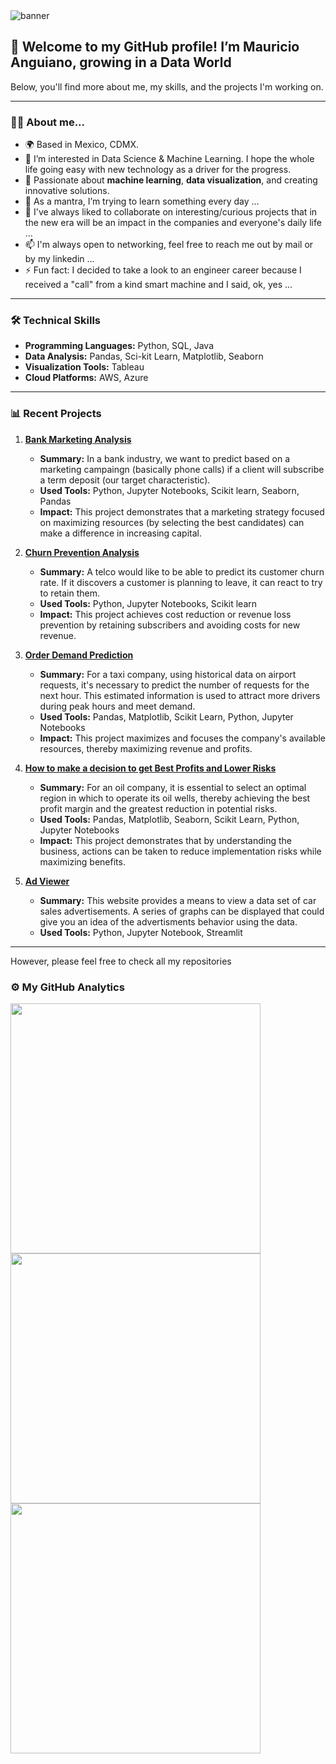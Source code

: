 <img alt="banner" src="https://lh3.googleusercontent.com/d/1kOJkYz_NSklYflDMEGRTDZ3_Utpf8TtQ">

## 👋 Welcome to my GitHub profile! I’m Mauricio Anguiano, growing in a Data World
Below, you'll find more about me, my skills, and the projects I'm working on.

---

### 👨‍💻 About me...
- 🌍 Based in Mexico, CDMX.
- 👀 I’m interested in Data Science & Machine Learning. I hope the whole life going easy with new technology as a driver for the progress.
- 🌟 Passionate about **machine learning**, **data visualization**, and creating innovative solutions.
- 🌱 As a mantra, I’m trying to learn something every day ...
- 💞️ I've always liked to collaborate on interesting/curious projects that in the new era will be an impact in the companies and everyone's daily life ...
- 📫 I'm always open to networking, feel free to reach me out by mail or by my linkedin ...
- ⚡ Fun fact: I decided to take a look to an engineer career because I received a "call" from a kind smart machine and I said, ok, yes ...

---

### 🛠️ Technical Skills
- **Programming Languages:** Python, SQL, Java
- **Data Analysis:** Pandas, Sci-kit Learn, Matplotlib, Seaborn
- **Visualization Tools:** Tableau
- **Cloud Platforms:** AWS, Azure

--- 


### 📊 Recent Projects
1. **<a href="https://github.com/mauangwk/bankmkt_term_deposit_pred" target="_blank">Bank Marketing Analysis</a>**
   - **Summary:** In a bank industry, we want to predict based on a marketing campaingn (basically phone calls) if a client will subscribe a term deposit (our target characteristic).
   - **Used Tools:** Python, Jupyter Notebooks, Scikit learn, Seaborn, Pandas
   - **Impact:** This project demonstrates that a marketing strategy focused on maximizing resources (by selecting the best candidates) can make a difference in increasing capital.

1. **<a href="https://github.com/mauangwk/interconnect_churn_prevention" target="_blank">Churn Prevention Analysis</a>**
   - **Summary:** A telco would like to be able to predict its customer churn rate. If it discovers a customer is planning to leave, it can react to try to retain them.
   - **Used Tools:** Python, Jupyter Notebooks, Scikit learn  
   - **Impact:** This project achieves cost reduction or revenue loss prevention by retaining subscribers and avoiding costs for new revenue.


2. **<a href="https://github.com/mauangwk/slt_order_demand_prediction" target="_blank">Order Demand Prediction</a>**
   - **Summary:** For a taxi company, using historical data on airport requests, it's necessary to predict the number of requests for the next hour. This estimated information is used to attract more drivers during peak hours and meet demand.
   - **Used Tools:** Pandas, Matplotlib, Scikit Learn, Python, Jupyter Notebooks
   - **Impact:** This project maximizes and focuses the company's available resources, thereby maximizing revenue and profits.

3. **<a href="https://github.com/mauangwk/goil_profits_risks" target="_blank">How to make a decision to get Best Profits and Lower Risks</a>**
   - **Summary:** For an oil company, it is essential to select an optimal region in which to operate its oil wells, thereby achieving the best profit margin and the greatest reduction in potential risks.
   - **Used Tools:** Pandas, Matplotlib, Seaborn, Scikit Learn, Python, Jupyter Notebooks
   - **Impact:** This project demonstrates that by understanding the business, actions can be taken to reduce implementation risks while maximizing benefits.

4. **<a href="https://github.com/mauangwk/ads-car-viewer" target="_blank">Ad Viewer</a>**
   - **Summary:** This website provides a means to view a data set of car sales advertisements. A series of graphs can be displayed that could give you an idea of the advertisments behavior using the data.
   - **Used Tools:** Python, Jupyter Notebook, Streamlit

---

However, please feel free to check all my repositories

### ⚙️ My GitHub Analytics

<p align="center">

<!--
<a href="https://github.com/mauangwk">
<img height="180em" src="https://github-readme-stats-eight-theta.vercel.app/api?username=mauangwk&show_icons=true&theme=algolia&include_all_commits=true&count_private=true"/>
<img height="180em" src="https://github-readme-stats-eight-theta.vercel.app/api/top-langs/?username=mauangwk&layout=compact&langs_count=8&theme=algolia"/>
-->

<img width="400em" src="https://github-readme-streak-stats.herokuapp.com/?user=mauangwk&theme=nord&hide_border=false"/><br>
<img width="400em" src="https://github-readme-stats.vercel.app/api?username=mauangwk&theme=nord&show_icons=true&hide_border=false&count_private=true&include_all_commits=true"/><br>
<img width="400em" src="https://github-readme-stats.vercel.app/api/top-langs/?username=mauangwk&theme=nord&show_icons=true&hide_border=false&layout=compact"/><br>

</p>
